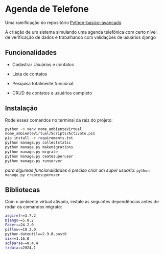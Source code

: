 # Agenda de Telefone

Uma ramificação do repositório [Python-basico-avancado](https://github.com/agostin-afk/Python-basico-avancado)


A criação de um sistema simulando uma agenda telefônica com certo nível de verificação de dados e trabalhando com validações de usuários django




## Funcionalidades

- Cadastrar Usuários e contatos

- Lista de contatos

- Pesquisa totalmente funcional

- CRUD de contatos e usuários completo

## Instalação

Rode esses comandos no terminal da raiz do projeto:

```bash
python -m venv nome_ambienteVirtual
nome_ambienteVirtual/Scripts/Activate.ps1
pip install -r requirements.txt
python manage.py collectstatic
python manage.py makemigrations
python manage.py migrate
python manage.py ceatesuperuser
python manage.py runserver
```
_para algumas funcionalidades é preciso criar um super usuario_:
```python manage.py createsuperuser```
    
## Bibliotecas

Com o ambiente virtual ativado, instale as seguintes dependências antes de rodar os comandos migrate:

```bash
asgiref==3.7.2
Django==5.0.2
Faker==24.2.0
pillow==10.2.0
python-dateutil==2.9.0.post0
six==1.16.0
sqlparse==0.4.4
tzdata==2024.1
```





